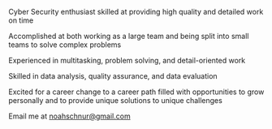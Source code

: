 Cyber Security enthusiast skilled at providing high quality and detailed work on time

Accomplished at both working as a large team and being split into small teams to solve complex problems

Experienced in multitasking, problem solving, and detail-oriented work

Skilled in data analysis, quality assurance, and data evaluation

Excited for a career change to a career path filled with opportunities to grow personally and to provide unique solutions to unique challenges

Email me at noahschnur@gmail.com
